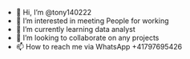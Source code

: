 - 👋 Hi, I’m @tony140222
- 👀 I’m interested in meeting People for working
- 🌱 I’m currently learning data analyst 
- 💞️ I’m looking to collaborate on any projects 
- 📫 How to reach me via WhatsApp +41797695426

<!---
tony140222/tony140222 is a ✨ special ✨ repository because its `README.md` (this file) appears on your GitHub profile.
You can click the Preview link to take a look at your changes.
--->
